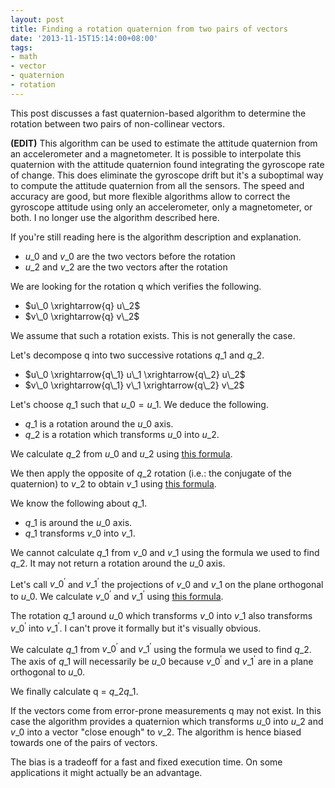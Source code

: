 ```yaml
---
layout: post
title: Finding a rotation quaternion from two pairs of vectors
date: '2013-11-15T15:14:00+08:00'
tags:
- math
- vector
- quaternion
- rotation
---
```

This post discusses a fast quaternion-based algorithm to determine the rotation between two pairs of non-collinear vectors.

**(EDIT)** This algorithm can be used to estimate the attitude quaternion from an accelerometer and a magnetometer. It is possible to interpolate this quaternion with the attitude quaternion found integrating the gyroscope rate of change. This does eliminate the gyroscope drift but it's a suboptimal way to compute the attitude quaternion from all the sensors. The speed and accuracy are good, but more flexible algorithms allow to correct the gyroscope attitude using only an accelerometer, only a magnetometer, or both. I no longer use the algorithm described here.

If you're still reading here is the algorithm description and explanation.

- $u\_0$ and $v\_0$ are the two vectors before the rotation
- $u\_2$ and $v\_2$ are the two vectors after the rotation

We are looking for the rotation q which verifies the following.

- $u\_0 \xrightarrow{q} u\_2$
- $v\_0 \xrightarrow{q} v\_2$

We assume that such a rotation exists. This is not generally the case.

Let's decompose q into two successive rotations $q\_1$ and $q\_2$.

- $u\_0 \xrightarrow{q\_1} u\_1 \xrightarrow{q\_2} u\_2$
- $v\_0 \xrightarrow{q\_1} v\_1 \xrightarrow{q\_2} v\_2$

Let's choose $q\_1$ such that $u\_0 = u\_1$. We deduce the following.

- $q\_1$ is a rotation around the $u\_0$ axis.
- $q\_2$ is a rotation which transforms $u\_0$ into $u\_2$.

We calculate $q\_2$ from $u\_0$ and $u\_2$ using [this formula](https://lolengine.net/blog/2013/09/18/beautiful-maths-quaternion-from-vectors).  
  
We then apply the opposite of $q\_2$ rotation (i.e.: the conjugate of the quaternion) to $v\_2$ to obtain $v\_1$ using [this formula](https://molecularmusings.wordpress.com/2013/05/24/a-faster-quaternion-vector-multiplication/).  
  
We know the following about $q\_1$.

- $q\_1$ is around the $u\_0$ axis.
- $q\_1$ transforms $v\_0$ into $v\_1$.

We cannot calculate $q\_1$ from $v\_0$ and $v\_1$ using the formula we used to find $q\_2$. It may not return a rotation around the $u\_0$ axis.

Let's call $v\_0^\prime$ and $v\_1^\prime$ the projections of $v\_0$ and $v\_1$ on the plane orthogonal to $u\_0$. We calculate $v\_0^\prime$ and $v\_1^\prime$ using [this formula](https://en.wikipedia.org/wiki/Vector_projection).

The rotation $q\_1$ around $u\_0$ which transforms $v\_0$ into $v\_1$ also transforms $v\_0^\prime$ into $v\_1^\prime$. I can't prove it formally but it's visually obvious.

We calculate $q\_1$ from $v\_0^\prime$ and $v\_1^\prime$ using the formula we used to find $q\_2$. The axis of $q\_1$ will necessarily be $u\_0$ because $v\_0^\prime$ and $v\_1^\prime$ are in a plane orthogonal to $u\_0$.

We finally calculate q = $q\_2 q\_1$.

If the vectors come from error-prone measurements q may not exist. In this case the algorithm provides a quaternion which transforms $u\_0$ into $u\_2$ and $v\_0$ into a vector "close enough" to $v\_2$. The algorithm is hence biased towards one of the pairs of vectors.

The bias is a tradeoff for a fast and fixed execution time. On some applications it might actually be an advantage.
